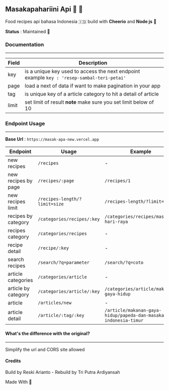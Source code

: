 ## Masakapahariini Api 🧙 🍳

Food recipes api bahasa Indonesia 🇮🇩 build with __Cheerio__ and __Node js__ 🌸

**Status** : Maintained 🚀

### Documentation
---

| Field | Description |
| ------ | ----------- |
| key   | is a unique key used to access the next endpoint example  ```key : 'resep-sambal-teri-petai'``` |
| page | load a next of data if want to make pagination in your app |
| tag    | is unique key of a article category to hit a detail of article|
| limit    | set limit of result **note** make sure you set limit below of 10 |



### Endpoint Usage
---
**Base Url** : `https://masak-apa-new.vercel.app`

| Endpoint | Usage | Example |
|----------|-------|---------|
| new recipes | `/recipes` | - |
| new recipes by page | `/recipes/:page` | `/recipes/1` |
| new recipes limit | `/recipes-length/?limit=size` | `/recipes-length/?limit=5` |
| recipes by category | `/categories/recipes/:key` | `/categories/recipes/masakan-hari-raya` |
| recipes category | `/categories/recipes` | - |
| recipe detail | `/recipe/:key` | - |
| search recipes | `/search/?q=parameter` | `/search/?q=coto` |
| article categories | `/categories/article` | - |
| article by category | `/categories/article/:key` | `/categories/article/makanan-gaya-hidup` |
| article | `/articles/new` | - |
| article detail | `/article/:tag/:key` | `/article/makanan-gaya-hidup/papeda-dan-masakan-indonesia-timur` |

#### What's the difference with the original?
---
Simplify the url and CORS site allowed

#### Credits
Build by Reski Arianto - Rebuild by Tri Putra Ardiyansah

Made With 💙
